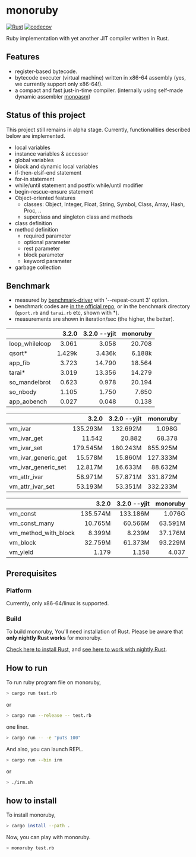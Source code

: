 # monoruby

[![Rust](https://github.com/sisshiki1969/monoruby/actions/workflows/rust.yml/badge.svg?branch=master)](https://github.com/sisshiki1969/monoruby/actions/workflows/rust.yml)
[![codecov](https://codecov.io/gh/sisshiki1969/monoruby/branch/master/graph/badge.svg?token=vAvpafdKER)](https://codecov.io/gh/sisshiki1969/monoruby)

Ruby implementation with yet another JIT compiler written in Rust.

## Features

- register-based bytecode.
- bytecode executer (virtual machine) written in x86-64 assembly (yes, we currently support only x86-64!).
- a compact and fast just-in-time compiler. (internally using self-made dynamic assembler [monoasm](https://github.com/sisshiki1969/monoasm))

## Status of this project

This project still remains in alpha stage. Currently, functionalities described below are implemented.

- local variables
- instance variables & accessor
- global variables
- block and dynamic local variables
- if-then-elsif-end statement
- for-in statement
- while/until statement and postfix while/until modifier
- begin-rescue-ensure statement
- Object-oriented features
  - classes: Object, Integer, Float, String, Symbol, Class, Array, Hash, Proc, ..
  - superclass and singleton class and methods
- class definition
- method definition
  - required parameter
  - optional parameter
  - rest parameter
  - block parameter
  - keyword parameter
- garbage collection

## Benchmark

- measured by [benchmark-driver](https://github.com/benchmark-driver/benchmark-driver) with '--repeat-count 3' option.
- benchmark codes are [in the official repo](https://github.com/ruby/ruby/tree/master/benchmark), or in the benchmark directory (`qsort.rb` and `tarai.rb` etc, shown with *).
- measurements are shown in iteration/sec (the higher, the better).

|                     |   3.2.0| 3.2.0 --yjit|     monoruby|
|:--------------------|-------:|------------:|------------:|
|loop_whileloop       |   3.061|        3.058|       20.708|
|qsort*               |  1.429k|       3.436k|       6.188k|
|app_fib              |   3.723|       14.790|       18.564|
|tarai*               |   3.019|       13.356|       14.279|
|so_mandelbrot        |   0.623|        0.978|       20.194|
|so_nbody             |   1.105|        1.750|        7.650|
|app_aobench          |   0.027|        0.048|        0.138|

|                     |   3.2.0| 3.2.0 --yjit|     monoruby|
|:--------------------|-------:|------------:|------------:|
|vm_ivar              |135.293M|     132.692M|       1.098G|
|vm_ivar_get          |  11.542|       20.882|       68.378|
|vm_ivar_set          |179.545M|     180.243M|     855.925M|
|vm_ivar_generic_get  | 15.578M|      15.860M|     127.333M|
|vm_ivar_generic_set  | 12.817M|      16.633M|      88.632M|
|vm_attr_ivar         | 58.971M|      57.871M|     331.872M|
|vm_attr_ivar_set     | 53.193M|      53.351M|     332.233M|

|                     |   3.2.0| 3.2.0 --yjit|     monoruby|
|:--------------------|-------:|------------:|------------:|
|vm_const             |135.574M|     133.186M|       1.076G|
|vm_const_many        | 10.765M|      60.566M|      63.591M|
|vm_method_with_block |  8.399M|       8.239M|      37.176M|
|vm_block             | 32.759M|      61.373M|      93.229M|
|vm_yield             |   1.179|        1.158|        4.037|

## Prerequisites

### Platform

Currently, only x86-64/linux is supported.

### Build

To build monoruby, You'll need installation of Rust.
Please be aware that **only nightly Rust works** for monoruby.

[Check here to install Rust](https://www.rust-lang.org/ja/tools/install),
and [see here to work with nightly Rust](https://rust-lang.github.io/rustup/concepts/channels.html#working-with-nightly-rust).

## How to run

To run ruby program file on monoruby,

```sh
> cargo run test.rb
```

or

```sh
> cargo run --release -- test.rb
```

one liner.

```sh
> cargo run -- -e "puts 100"
```

And also, you can launch REPL.

```sh
> cargo run --bin irm
```

or

```sh
> ./irm.sh
```

## how to install

To install monoruby,

```sh
> cargo install --path .
```

Now, you can play with monoruby.

```sh
> monoruby test.rb
```

